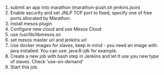 1. submit an app into marathon (marathon-push.sh jenkins.json)
2. Enable security and set JNLP TCP port to fixed, specify one of free ports allocated by Marathon.
3. install mesos plugin
4. Configure new cloud and use Mesos Cloud
5. use /usr/lib/libmesos.so
6. set mesos master url and jenkins url
7. Use docker images for slaves, keep in mind - you need an image with java installed. You can use: java:8-jdk for example.
8. Create a new job with bash step in Jenkins and let it use you new type of slaves. Check 'use-on-demand'
9. Start this job.
